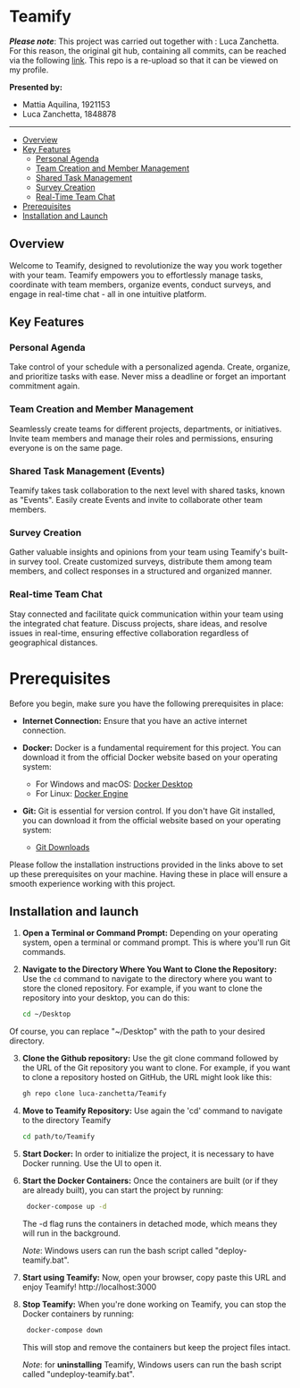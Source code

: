 # Teamify

***Please note***: This project was carried out together with : Luca Zanchetta. For this reason, the original git hub, containing all commits, can be reached via the following [link](https://github.com/luca-zanchetta/Teamify). This repo is a re-upload so that it can be viewed on my profile.


**Presented by:**
- Mattia Aquilina, 1921153
- Luca Zanchetta, 1848878

---
- [Overview](#overview)
- [Key Features](#key-features)
  - [Personal Agenda](#personal-agenda)
  - [Team Creation and Member Management](#team-creation-and-member-management)
  - [Shared Task Management](#shared-task-management-events)
  - [Survey Creation](#survey-creation)
  - [Real-Time Team Chat](#real-time-team-chat)
- [Prerequisites](#prerequisites)
- [Installation and Launch](#installation-and-launch)

## Overview

Welcome to Teamify, designed to revolutionize the way you work together with your team. Teamify empowers you to effortlessly manage tasks, coordinate with team members, organize events, conduct surveys, and engage in real-time chat - all in one intuitive platform.

## Key Features

### Personal Agenda

Take control of your schedule with a personalized agenda. Create, organize, and prioritize tasks with ease. Never miss a deadline or forget an important commitment again.

### Team Creation and Member Management

Seamlessly create teams for different projects, departments, or initiatives. Invite team members and manage their roles and permissions, ensuring everyone is on the same page.

### Shared Task Management (Events)

Teamify takes task collaboration to the next level with shared tasks, known as "Events". Easily create Events and invite to collaborate other team members.

### Survey Creation

Gather valuable insights and opinions from your team using Teamify's built-in survey tool. Create customized surveys, distribute them among team members, and collect responses in a structured and organized manner.

### Real-time Team Chat

Stay connected and facilitate quick communication within your team using the integrated chat feature. Discuss projects, share ideas, and resolve issues in real-time, ensuring effective collaboration regardless of geographical distances.

# Prerequisites

Before you begin, make sure you have the following prerequisites in place:

- **Internet Connection:** Ensure that you have an active internet connection.

- **Docker:** Docker is a fundamental requirement for this project. You can download it from the official Docker website based on your operating system:

  - For Windows and macOS: [Docker Desktop](https://www.docker.com/products/docker-desktop)
  - For Linux: [Docker Engine](https://www.docker.com/products/docker-desktop)

- **Git:** Git is essential for version control. If you don't have Git installed, you can download it from the official website based on your operating system:
  - [Git Downloads](https://git-scm.com/downloads)

Please follow the installation instructions provided in the links above to set up these prerequisites on your machine. Having these in place will ensure a smooth experience working with this project.

## Installation and launch

1. **Open a Terminal or Command Prompt:** Depending on your operating system, open a terminal or command prompt. This is where you'll run Git commands.

2. **Navigate to the Directory Where You Want to Clone the Repository:** Use the `cd` command to navigate to the directory where you want to store the cloned repository. For example, if you want to clone the repository into your desktop, you can do this:

   ```bash
   cd ~/Desktop
   ```

Of course, you can replace "~/Desktop" with the path to your desired directory.

3. **Clone the Github repository:** Use the git clone command followed by the URL of the Git repository you want to clone. For example, if you want to clone a repository hosted on GitHub, the URL might look like this:

   ```bash
   gh repo clone luca-zanchetta/Teamify
   ```

4. **Move to Teamify Repository:** Use again the 'cd' command to navigate to the directory Teamify

   ```bash
   cd path/to/Teamify

   ```

5. **Start Docker:** In order to initialize the project, it is necessary to have Docker running. Use the UI to open it.

6. **Start the Docker Containers:** Once the containers are built (or if they are already built), you can start the project by running:

   ```bash
    docker-compose up -d
   ```

   The -d flag runs the containers in detached mode, which means they will run in the background.

   *Note*: Windows users can run the bash script called "deploy-teamify.bat".

8. **Start using Teamify:** Now, open your browser, copy paste this URL and enjoy Teamify!
   http://localhost:3000

9. **Stop Teamify:** When you're done working on Teamify, you can stop the Docker containers by running:
   ```bash
    docker-compose down
   ```
   This will stop and remove the containers but keep the project files intact.

   *Note*: for **uninstalling** Teamify, Windows users can run the bash script called "undeploy-teamify.bat".
